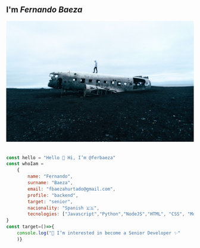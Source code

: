 ## I'm _Fernando Baeza_

![logo](./files/plane.jpg)

```Javascript

const hello = "Hello 👋 Hi, I’m @ferbaeza"
const whoIam = 
    {
        name: "Fernando",
        surname: "Baeza",
        email: "fbaezahurtado@gmail.com",
        profile: "backend",
        target: "senior",
        nacionality: "Spanish 🇪🇸",
        tecnologies: ["Javascript","Python","NodeJS","HTML", "CSS", "MongoDB","SQL"]
}
const target=()=>{
    console.log("👀 I’m interested in become a Senior Developer ✨"
    )}
```

<!---
ferbaeza/ferbaeza is a ✨ special ✨ repository because its `README.md` (this file) appears on your GitHub profile.
You can click the Preview link to take a look at your changes.
--->
